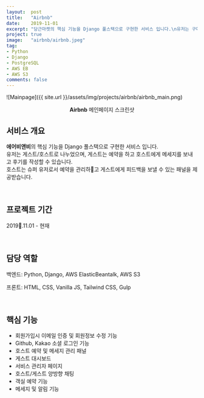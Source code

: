 ```yaml
---
layout:  post
title:   "Airbnb"
date:    2019-11-01
excerpt: "당근마켓의 핵심 기능을 Django 풀스택으로 구현한 서비스 입니다.\n유저는 구매자/판매자로 나누었으며, 구매자는 판매자에게 채팅으로 거래를 신청하고 후기를 작성할 수 있습니다.\n판매자는 판매글을 작성하고 구매자들의 채팅에 피드백을 보낼 수 있습니다."
project: true
image:   "airbnb/airbnb.jpeg"
tag:
- Python
- Django
- PostgreSQL
- AWS EB
- AWS S3
comments: false
---
```


![Mainpage]({{ site.url }}/assets/img/projects/airbnb/airbnb_main.png)
    
<center><b>Airbnb</b> 메인페이지 스크린샷</center>
     
## 서비스 개요
**에어비앤비**의 핵심 기능을 Django 풀스택으로 구현한 서비스 입니다.<br>
유저는 게스트/호스트로 나누었으며, 게스트는 예약을 하고 호스트에게 메세지를 보내고 후기를 작성할 수 있습니다.<br>
호스트는 슈퍼 유저로서 예약을 관리하고 게스트에게 피드백을 보낼 수 있는 패널을 제공받습니다.

<br>

## 프로젝트 기간
2019.11.01 - 현재

<br>

## 담당 역할
백엔드: Python, Django, AWS ElasticBeantalk, AWS S3

프론트: HTML, CSS, Vanilla JS, Tailwind CSS, Gulp

<br>

## 핵심 기능
* 회원가입시 이메일 인증 및 회원정보 수정 기능
* Github, Kakao 소셜 로그인 기능
* 호스트 예약 및 메세지 관리 패널
* 게스트 대시보드
* 서비스 관리자 페이지
* 호스트/게스트 양방향 채팅
* 객실 예약 기능
* 메세지 및 알림 기능

<br>
